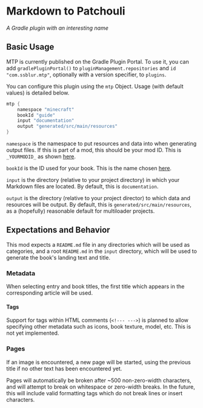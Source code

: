 # Markdown to Patchouli

*A Gradle plugin with an interesting name*

## Basic Usage

MTP is currently published on the Gradle Plugin Portal.
To use it, you can add `gradlePluginPortal()` to `pluginManagement.repositories`
and `id "com.ssblur.mtp"`, optionally with a version specifier, to `plugins`.

You can configure this plugin using the `mtp` Object. 
Usage (with default values) is detailed below.

```kts
mtp {
    namespace "minecraft"
    bookId "guide"
    input "documentation"
    output "generated/src/main/resources"
}
```

`namespace` is the namespace to put resources and data into when 
generating output files. If this is part of a mod, this should be 
your mod ID. This is `_YOURMODID_` as shown 
[here](https://vazkiimods.github.io/Patchouli/docs/patchouli-basics/getting-started#1-locate-your-patchouli_books-directory).

`bookId` is the ID used for your book. This is the name chosen
[here](https://vazkiimods.github.io/Patchouli/docs/patchouli-basics/getting-started#2-create-your-folder-structure).

`input` is the directory (relative to your project directory) in which
your Markdown files are located. By default, this is `documentation`.

`output` is the directory (relative to your project director) to which 
data and resources will be output. 
By default, this is `generated/src/main/resources`, as a (hopefully)
reasonable default for multiloader projects.

## Expectations and Behavior

This mod expects a `README.md` file in any directories which will be used
as categories, and a root `README.md` in the `input` directory, which will
be used to generate the book's landing text and title.

### Metadata

When selecting entry and book titles, the first title which appears in the 
corresponding article will be used.

#### Tags

Support for tags within HTML comments (`<!--- --->`) is planned to allow 
specifying other metadata such as icons, book texture, model, etc.
This is not yet implemented.

### Pages

If an image is encountered, a new page will be started, using the previous
title if no other text has been encountered yet.

Pages will automatically be broken after ~500 non-zero-width characters, 
and will attempt to break on whitespace or zero-width breaks.
In the future, this will include valid formatting tags which do not 
break lines or insert characters.